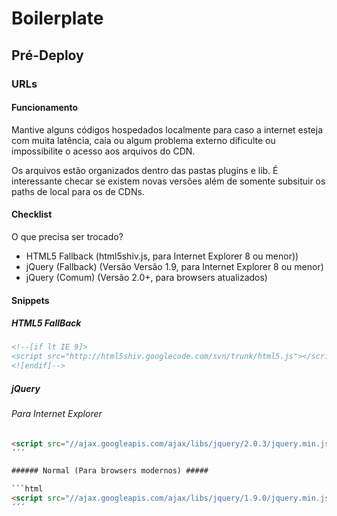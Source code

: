 # Boilerplate #
## Pré-Deploy ##
### URLs ###

#### Funcionamento ####

Mantive alguns códigos hospedados localmente para caso a internet esteja com muita latência, caia ou algum problema externo dificulte ou impossibilite o acesso aos arquivos do CDN.

Os arquivos estão organizados dentro das pastas plugins e lib. É interessante checar se existem novas versões além de somente subsituir os paths de local para os de CDNs.

#### Checklist ####

O que precisa ser trocado?

- HTML5 Fallback (html5shiv.js, para Internet Explorer 8 ou menor))
- jQuery (Fallback) (Versão Versão 1.9, para Internet Explorer 8 ou menor)
- jQuery (Comum) (Versão 2.0+, para browsers atualizados)

#### Snippets ####

##### HTML5 FallBack #####

```html
<!--[if lt IE 9]>
<script src="http://html5shiv.googlecode.com/svn/trunk/html5.js"></script>
<![endif]-->
```
##### jQuery #####

###### Para Internet Explorer #####

```html
<script src="//ajax.googleapis.com/ajax/libs/jquery/2.0.3/jquery.min.js"></script>
´´´

###### Normal (Para browsers modernos) #####

```html
<script src="//ajax.googleapis.com/ajax/libs/jquery/1.9.0/jquery.min.js"></script>
´´´
